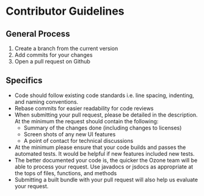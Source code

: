 # Contributor Guidelines

## General Process

1. Create a branch from the current version
2. Add commits for your changes
3. Open a pull request on Github

## Specifics

* Code should follow existing code standards i.e. line spacing, indenting, and naming conventions.
* Rebase commits for easier readability for code reviews
* When submitting your pull request, please be detailed in the description. At the minimum the request should contain the following:
	* Summary of the changes done (including changes to licenses)
	* Screen shots of any new UI features
	* A point of contact for technical discussions
* At the minimum please ensure that your code builds and passes the automated tests. It would be helpful if new features included new tests.
* The better documented your code is, the quicker the Ozone team will be able to process your request. Use javadocs or jsdocs as appropriate at the tops of files, functions, and methods
* Submitting a built bundle with your pull request will also help us evaluate your request.
